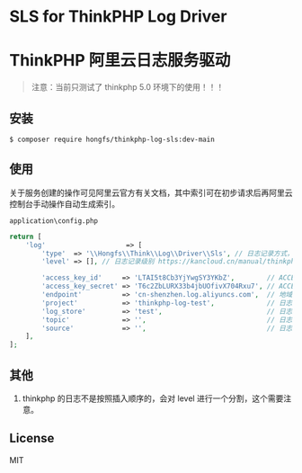 # SLS for ThinkPHP Log Driver
# ThinkPHP 阿里云日志服务驱动

> 注意：当前只测试了 thinkphp 5.0 环境下的使用！！！

## 安装

```shell
$ composer require hongfs/thinkphp-log-sls:dev-main
```

## 使用

关于服务创建的操作可见阿里云官方有关文档，其中索引可在初步请求后再阿里云控制台手动操作自动生成索引。

`application\config.php`

```php
return [
    'log'                    => [
        'type'  => '\\Hongfs\\Think\\Log\\Driver\\Sls', // 日志记录方式，采用 SLS
        'level' => [], // 日志记录级别 https://kancloud.cn/manual/thinkphp5/118127

        'access_key_id'     => 'LTAI5t8Cb3YjYwgSY3YKbZ',        // ACCESS_KEY_ID
        'access_key_secret' => 'T6c2ZbLURX33b4jbUOfivX704Rxu7', // ACCESS_KEY_SECRET
        'endpoint'          => 'cn-shenzhen.log.aliyuncs.com',  // 地域节点，尽可能使用内网
        'project'           => 'thinkphp-log-test',             // 日志项目名称
        'log_store'         => 'test',                          // 日志 Logstore
        'topic'             => '',                              // 日志主题
        'source'            => '',                              // 日志的来源
    ],
];
```

## 其他

1. thinkphp 的日志不是按照插入顺序的，会对 level 进行一个分割，这个需要注意。

## License

MIT
